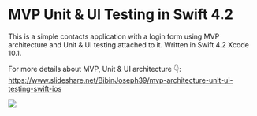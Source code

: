 # MVP Unit & UI Testing in Swift 4.2


This is a simple contacts application with a login form using MVP architecture and Unit & UI testing attached to it. 
Written in Swift 4.2 Xcode 10.1.


For more details about MVP, Unit & UI architecture 👇:
https://www.slideshare.net/BibinJoseph39/mvp-architecture-unit-ui-testing-swift-ios


![](AppOverViewGIF.gif)
